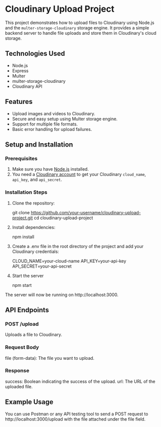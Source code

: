 # Cloudinary Upload Project

This project demonstrates how to upload files to Cloudinary using Node.js and the `multer-storage-cloudinary` storage engine. It provides a simple backend server to handle file uploads and store them in Cloudinary's cloud storage.

## Technologies Used

- Node.js
- Express
- Multer
- multer-storage-cloudinary
- Cloudinary API

## Features

- Upload images and videos to Cloudinary.
- Secure and easy setup using Multer storage engine.
- Support for multiple file formats.
- Basic error handling for upload failures.

## Setup and Installation

### Prerequisites

1. Make sure you have [Node.js](https://nodejs.org/) installed.
2. You need a [Cloudinary account](https://cloudinary.com/) to get your Cloudinary `cloud_name`, `api_key`, and `api_secret`.

### Installation Steps

1. Clone the repository:

   git clone https://github.com/your-username/cloudinary-upload-project.git
   cd cloudinary-upload-project

2. Install dependencies:

    npm install

3. Create a .env file in the root directory of the project and add your Cloudinary credentials: 

    CLOUD_NAME=your-cloud-name
    API_KEY=your-api-key
    API_SECRET=your-api-secret

4. Start the server

    npm start

The server will now be running on http://localhost:3000.

## API Endpoints
### POST /upload
Uploads a file to Cloudinary.

### Request Body
file (form-data): The file you want to upload.

### Response
success: Boolean indicating the success of the upload.
url: The URL of the uploaded file.

## Example Usage
You can use Postman or any API testing tool to send a POST request to http://localhost:3000/upload with the file attached under the file field.

